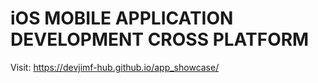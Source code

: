 # iOS MOBILE APPLICATION DEVELOPMENT CROSS PLATFORM

Visit: https://devjimf-hub.github.io/app_showcase/